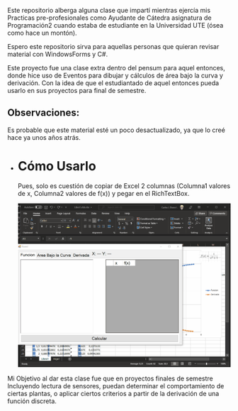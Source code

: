 Este repositorio alberga alguna clase que impartí mientras ejercía mis Practicas pre-profesionales como Ayudante de Cátedra asignatura de Programación2 cuando estaba de estudiante en la Universidad UTE (ósea como hace un montón).

Espero este repositorio sirva para aquellas personas que quieran revisar material con WindowsForms y C#.

Este proyecto fue una clase extra dentro del pensum para aquel entonces, donde hice uso de Eventos para dibujar y cálculos de área bajo la curva y derivación. Con la idea de que el estudiantado de aquel entonces pueda usarlo en sus proyectos para final de semestre.

## Observaciones:
Es probable que este material esté un poco desactualizado, ya que lo creé hace ya unos años atrás.

- # Cómo Usarlo

  Pues, solo es cuestión de copiar de Excel 2 columnas (Columna1 valores de x, Columna2 valores de f(x)) y pegar en el RichTextBox.

  ![Animation2](Animation2.gif)

Mi Objetivo al dar esta clase fue que en proyectos finales de semestre Incluyendo lectura de sensores, puedan determinar el comportamiento de ciertas plantas, o aplicar ciertos criterios a partir de la derivación de una función discreta.